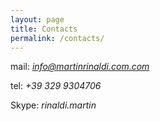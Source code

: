 ```yaml
---
layout: page
title: Contacts
permalink: /contacts/
---
```



mail: *info@martinrinaldi.com.com*

tel: *+39 329 9304706*

Skype: *rinaldi.martin*
